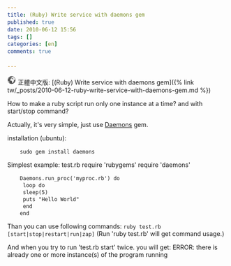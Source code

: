 ```yaml
---
title: (Ruby) Write service with daemons gem
published: true
date: 2010-06-12 15:56
tags: []
categories: [en]
comments: true

---
```


![](/images/world.png) 正體中文版: [(Ruby) Write service with daemons gem]({% link tw/_posts/2010-06-12-ruby-write-service-with-daemons-gem.md %})


How to make a ruby script run only one instance at a time? and with start/stop command?

Actually, it's very simple, just use [Daemons][1] gem.

installation (ubuntu):

		sudo gem install daemons

Simplest example: test.rb
		require 'rubygems'
		require 'daemons'

		Daemons.run_proc('myproc.rb') do
		 loop do
		 sleep(5)
		 puts "Hello World"
		 end
		end

Than you can use following commands:
``ruby test.rb [start|stop|restart|run|zap]``
(Run 'ruby test.rb' will get command usage.)

And when you try to run 'test.rb start' twice. you will get:
		ERROR: there is already one or more instance(s) of the program running


[1]: http://daemons.rubyforge.org/
